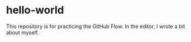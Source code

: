# hello-world
This repository is for practicing the GitHub Flow.
In the editor, I wrote a bit about myself.
